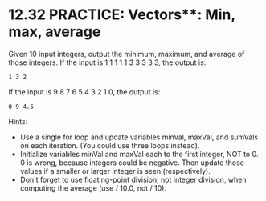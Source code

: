 # 12.32 PRACTICE: Vectors**: Min, max, average
Given 10 input integers, output the minimum, maximum, and average of those integers. If the input is 1 1 1 1 1 3 3 3 3 3, the output is:

```
1 3 2
```
If the input is 9 8 7 6 5 4 3 2 1 0, the output is:

```
0 9 4.5
```
Hints:
* Use a single for loop and update variables minVal, maxVal, and sumVals on each iteration. (You could use three loops instead).
* Initialize variables minVal and maxVal each to the first integer, NOT to 0. 0 is wrong, because integers could be negative. Then update those values if a smaller or larger integer is seen (respectively).
* Don't forget to use floating-point division, not integer division, when computing the average (use / 10.0, not / 10).